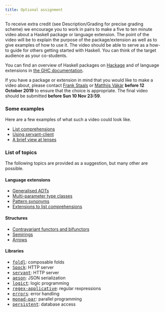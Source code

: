 ```yaml
---
title: Optional assignment
---
```


To receive extra credit (see Description/Grading for precise grading
scheme) we encourage you to work in pairs to make a five to ten minute
video about a Haskell package or language extension. The point of the
video will be to explain the purpose of the package/extension as well
as to give examples of how to use it. The video should be able to
serve as a how-to guide for others getting started with Haskell. You
can think of the target audience as your co-students.

You can find an overview of Haskell packages on <a
href="http://hackage.haskell.org/">Hackage</a> and of language
extensions in <a
href="https://downloads.haskell.org/~ghc/latest/docs/html/users_guide/lang.html">
the GHC documentation</a>.

If you have a package or extension in mind that you would like to make
a video about, please contact <a href="mailto:F.Staals@uu.nl">Frank
Staals</a> or <a href="mailto:m.i.l.vakar@uu.nl">Matthijs Vákár</a>
**before 12 October 2019** to ensure that the choice is appropriate.
The final video should be submitted **before Sun 10 Nov 23:59**.

### Some examples

Here are a few examples of what such a video could look like.

- [List comprehensions](https://www.youtube.com/watch?v=qoQsDTzBojs)
- [Using servant-client](https://www.youtube.com/watch?v=TQB2JbxNEUI)
- [A brief view at lenses](https://www.youtube.com/watch?v=7fbziKgQjnw)

### List of topics

The following topics are provided as a suggestion, but many other are possible.

#### Language extensions

* <a href="https://downloads.haskell.org/~ghc/latest/docs/html/users_guide/glasgow_exts.html#generalised-algebraic-data-types-gadts">Generalised ADTs</a>
* <a href="https://downloads.haskell.org/~ghc/latest/docs/html/users_guide/glasgow_exts.html#multi-parameter-type-classes">Multi-parameter type classes</a>
* <a href="https://downloads.haskell.org/~ghc/latest/docs/html/users_guide/glasgow_exts.html#pattern-synonyms">Pattern synonyms</a>
* <a href="https://downloads.haskell.org/~ghc/latest/docs/html/users_guide/glasgow_exts.html#parallel-list-comprehensions">Extensions to list comprehensions</a>

#### Structures

* <a href="https://www.schoolofhaskell.com/school/to-infinity-and-beyond/pick-of-the-week/profunctors">Contravariant functors and bifunctors</a>
* <a href="https://dl.acm.org/citation.cfm?id=2500613">Semirings</a>
* <a href="https://www.haskell.org/arrows/">Arrows</a>

#### Libraries

* <a href="http://hackage.haskell.org/package/foldl"><tt>foldl</tt></a>: composable folds
* <a href="https://www.spock.li/"><tt>Spock</tt></a>: HTTP server
* <a href="http://haskell-servant.readthedocs.io/en/stable/"><tt>servant</tt></a>: HTTP server
* <a href="http://hackage.haskell.org/package/aeson"><tt>aeson</tt></a>: JSON serialization
* <a href="http://hackage.haskell.org/package/logict"><tt>logict</tt></a>: logic programming
* <a href="http://hackage.haskell.org/package/regex-applicative"><tt>regex-applicative</tt></a>: regular rexpressions
* <a href="http://hackage.haskell.org/package/errors"><tt>errors</tt></a>: error handling
* <a href="http://hackage.haskell.org/package/monad-par"><tt>monad-par</tt></a>: parallel programming
* <a
  href="http://hackage.haskell.org/package/persistent"><tt>persistent</tt></a>: database access
